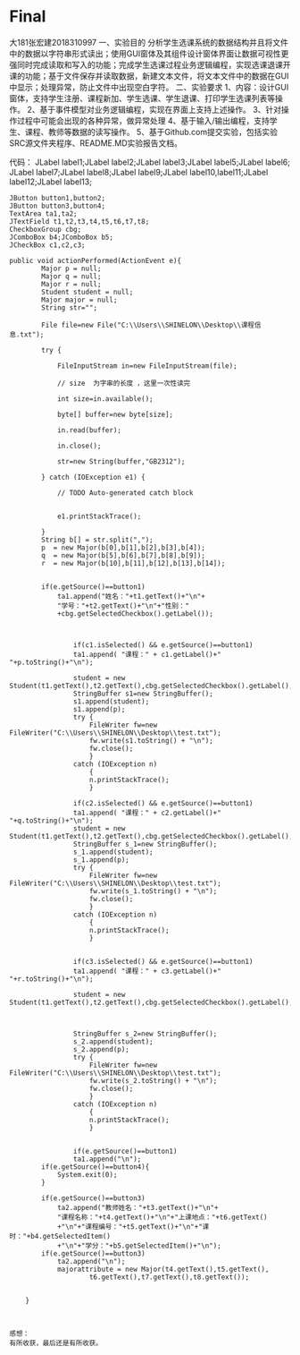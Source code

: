 # Final
大181张宏建2018310997
一、实验目的
分析学生选课系统的数据结构并且将文件中的数据以字符串形式读出；使用GUI窗体及其组件设计窗体界面让数据可视性更强同时完成读取和写入的功能；完成学生选课过程业务逻辑编程，实现选课退课开课的功能；基于文件保存并读取数据，新建文本文件，将文本文件中的数据在GUI中显示；处理异常，防止文件中出现空白字符。
二、实验要求
1、内容：设计GUI窗体，支持学生注册、课程新加、学生选课、学生退课、打印学生选课列表等操作。 2、基于事件模型对业务逻辑编程，实现在界面上支持上述操作。 3、针对操作过程中可能会出现的各种异常，做异常处理 4、基于输入/输出编程，支持学生、课程、教师等数据的读写操作。 5、基于Github.com提交实验，包括实验SRC源文件夹程序、README.MD实验报告文档。

代码：
  JLabel label1;JLabel label2;JLabel label3;JLabel label5;JLabel label6;
	JLabel label7;JLabel label8;JLabel label9;JLabel label10,label11;JLabel label12;JLabel label13;

	JButton button1,button2;
	JButton button3,button4;
	TextArea ta1,ta2;
	JTextField t1,t2,t3,t4,t5,t6,t7,t8;
	CheckboxGroup cbg;
	JComboBox b4;JComboBox b5;
	JCheckBox c1,c2,c3;
  
  	public void actionPerformed(ActionEvent e){
	    	Major p = null;
	    	Major q = null;
	    	Major r = null;
	    	Student student = null;
	    	Major major = null;
		    String str="";

		    File file=new File("C:\\Users\\SHINELON\\Desktop\\课程信息.txt");

		    try {

		        FileInputStream in=new FileInputStream(file);

		        // size  为字串的长度 ，这里一次性读完

		        int size=in.available();

		        byte[] buffer=new byte[size];

		        in.read(buffer);

		        in.close();

		        str=new String(buffer,"GB2312");

		    } catch (IOException e1) {

		        // TODO Auto-generated catch block


		        e1.printStackTrace();

		    }
			String b[] = str.split(",");
	    	p  = new Major(b[0],b[1],b[2],b[3],b[4]);
	    	q  = new Major(b[5],b[6],b[7],b[8],b[9]);
	    	r  = new Major(b[10],b[11],b[12],b[13],b[14]);

	    	
	    	if(e.getSource()==button1)
				ta1.append("姓名："+t1.getText()+"\n"+
				"学号："+t2.getText()+"\n"+"性别："
				+cbg.getSelectedCheckbox().getLabel());

			
	    	
	    			if(c1.isSelected() && e.getSource()==button1)
					ta1.append( "课程：" + c1.getLabel()+" "+p.toString()+"\n");

					student = new Student(t1.getText(),t2.getText(),cbg.getSelectedCheckbox().getLabel(),p);
					StringBuffer s1=new StringBuffer();
					s1.append(student);
					s1.append(p);
					try {
						FileWriter fw=new FileWriter("C:\\Users\\SHINELON\\Desktop\\test.txt");
						fw.write(s1.toString() + "\n");
						fw.close();
						} 
					catch (IOException n) 
						{
						n.printStackTrace();
						}
					
					if(c2.isSelected() && e.getSource()==button1)
					ta1.append( "课程：" + c2.getLabel()+" "+q.toString()+"\n");
					student = new Student(t1.getText(),t2.getText(),cbg.getSelectedCheckbox().getLabel(),q);
					StringBuffer s_1=new StringBuffer();
					s_1.append(student);
					s_1.append(p);
					try {
						FileWriter fw=new FileWriter("C:\\Users\\SHINELON\\Desktop\\test.txt");
						fw.write(s_1.toString() + "\n");
						fw.close();
						} 
					catch (IOException n) 
						{
						n.printStackTrace();
						}
					
					
					if(c3.isSelected() && e.getSource()==button1)
					ta1.append( "课程：" + c3.getLabel()+" "+r.toString()+"\n");

					student = new Student(t1.getText(),t2.getText(),cbg.getSelectedCheckbox().getLabel(),r);


					
					StringBuffer s_2=new StringBuffer();
					s_2.append(student);
					s_2.append(p);
					try {
						FileWriter fw=new FileWriter("C:\\Users\\SHINELON\\Desktop\\test.txt");
						fw.write(s_2.toString() + "\n");
						fw.close();
						} 
					catch (IOException n) 
						{
						n.printStackTrace();
						}
					
					
					if(e.getSource()==button1)
					ta1.append("\n");
			if(e.getSource()==button4){
				System.exit(0);
			}

			if(e.getSource()==button3)
				ta2.append("教师姓名："+t3.getText()+"\n"+
				"课程名称："+t4.getText()+"\n"+"上课地点："+t6.getText()
				+"\n"+"课程编号："+t5.getText()+"\n"+"课时："+b4.getSelectedItem()
				+"\n"+"学分："+b5.getSelectedItem()+"\n");
			if(e.getSource()==button3)
				ta2.append("\n");
				majorattribute = new Major(t4.getText(),t5.getText(),
						t6.getText(),t7.getText(),t8.getText());


		}
    
    
    
    感想：
    有所收获，最后还是有所收获。
